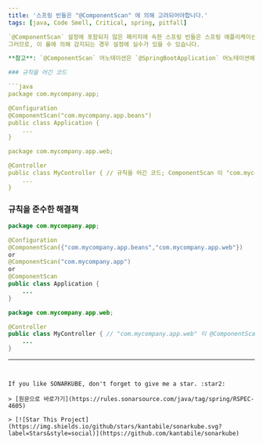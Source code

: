 ```yaml
---
title: '스프링 빈들은 "@ComponentScan" 에 의해 고려되어야합니다.'
tags: [java, Code Smell, Critical, spring, pitfall]

`@ComponentScan` 설정에 포함되지 않은 패키지에 속한 스프링 빈들은 스프링 애플리케이션 컨텍스트에서 접근할 수 없습니다.
그러므로, 이 룰에 의해 감지되는 경우 설정에 실수가 있을 수 있습니다.

**참고**: `@ComponentScan` 어노테이션은 `@SpringBootApplication` 어노테이션에 포함되어있으며, 이 경우 스프링 부트는 스프링 부트 메인 클래스를 포함한 하위 패키지들을 자동으로 스캔합니다.

### 규칙을 어긴 코드

```java
package com.mycompany.app;

@Configuration
@ComponentScan("com.mycompany.app.beans")
public class Application {
    ...
}

package com.mycompany.app.web;

@Controller
public class MyController { // 규칙을 어긴 코드; ComponentScan 이 "com.mycompany.app.beans" 패키지에서 빈을 스캔하지만, MyController 는 "com.mycompany.app.web" 에 포함되어있습니다.
    ...
}
```

### 규칙을 준수한 해결책
```java
package com.mycompany.app;

@Configuration
@ComponentScan({"com.mycompany.app.beans","com.mycompany.app.web"})
or
@ComponentScan("com.mycompany.app")
or
@ComponentScan
public class Application {
    ...
}

package com.mycompany.app.web;

@Controller
public class MyController { // "com.mycompany.app.web" 이 @ComponentScan 어노테이션 된 클래스에 의해 참조됩니다.
    ...
}
```

---
```


If you like SONARKUBE, don't forget to give me a star. :star2:

> [원문으로 바로가기](https://rules.sonarsource.com/java/tag/spring/RSPEC-4605)

> [![Star This Project](https://img.shields.io/github/stars/kantabile/sonarkube.svg?label=Stars&style=social)](https://github.com/kantabile/sonarkube)
